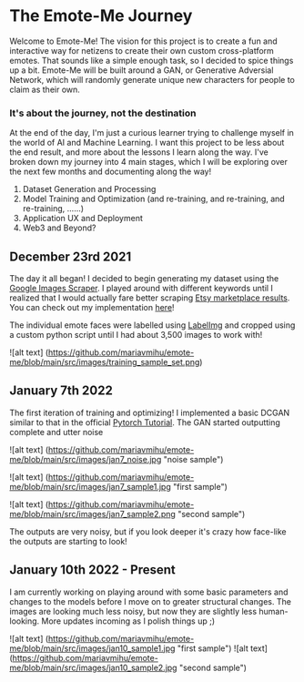 # The Emote-Me Journey

Welcome to Emote-Me! The vision for this project is to create a fun and interactive way for netizens to create their own custom cross-platform emotes. That sounds like a simple enough task, so I decided to spice things up a bit. Emote-Me will be built around a GAN, or Generative Adversial Network, which will randomly generate unique new characters for people to claim as their own. 

### It's about the journey, not the destination
At the end of the day, I'm just a curious learner trying to challenge myself in the world of AI and Machine Learning. I want this project to be less about the end result, and more about the lessons I learn along the way. I've broken down my journey into 4 main stages, which I will be exploring over the next few months and documenting along the way!

1. Dataset Generation and Processing
2. Model Training and Optimization (and re-training, and re-training, and re-training, ......)
3. Application UX and Deployment
4. Web3 and Beyond? 

## December 23rd 2021
The day it all began! I decided to begin generating my dataset using the [Google Images Scraper](https://github.com/ohyicong/Google-Image-Scraper). I played around with different keywords until I realized that I would actually fare better scraping [Etsy marketplace results](https://www.etsy.com/ca/search?q=chibi%20emote). You can check out my implementation [here](https://github.com/mariavmihu/emote-me/blob/main/webscrapers/EtsyScraper.py)!

The individual emote faces were labelled using [LabelImg](https://github.com/tzutalin/labelImg) and cropped using a custom python script until I had about 3,500 images to work with!

![alt text] (https://github.com/mariavmihu/emote-me/blob/main/src/images/training_sample_set.png) <br>

## January 7th 2022
The first iteration of training and optimizing! I implemented a basic DCGAN similar to that in the official [Pytorch Tutorial](https://pytorch.org/tutorials/beginner/dcgan_faces_tutorial.html). The GAN started outputting complete and utter noise

![alt text] (https://github.com/mariavmihu/emote-me/blob/main/src/images/jan7_noise.jpg "noise sample")

![alt text] (https://github.com/mariavmihu/emote-me/blob/main/src/images/jan7_sample1.jpg "first sample")

![alt text] (https://github.com/mariavmihu/emote-me/blob/main/src/images/jan7_sample2.png "second sample")

The outputs are very noisy, but if you look deeper it's crazy how face-like the outputs are starting to look!

## January 10th 2022 - Present
I am currently working on playing around with some basic parameters and changes to the models before I move on to greater structural changes. The images are looking much less noisy, but now they are slightly less human-looking. More updates incoming as I polish things up ;) 

![alt text] (https://github.com/mariavmihu/emote-me/blob/main/src/images/jan10_sample1.jpg "first sample")
![alt text] (https://github.com/mariavmihu/emote-me/blob/main/src/images/jan10_sample2.jpg "second sample")
